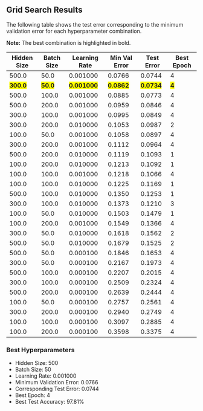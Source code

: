## Grid Search Results

The following table shows the test error corresponding to the minimum validation error for each hyperparameter combination.

**Note:** The best combination is highlighted in bold.

| Hidden Size | Batch Size | Learning Rate | Min Val Error | Test Error | Best Epoch |
| ---------- | ---------- | ------------ | ------------- | ---------- | ---------- |
| 500.0 | 50.0 | 0.001000 | 0.0766 | 0.0744 | 4 |
| **<span style="background-color: yellow">300.0</span>** | **<span style="background-color: yellow">50.0</span>** | **<span style="background-color: yellow">0.001000</span>** | **<span style="background-color: yellow">0.0862</span>** | **<span style="background-color: yellow">0.0734</span>** | **<span style="background-color: yellow">4</span>** |
| 500.0 | 100.0 | 0.001000 | 0.0885 | 0.0773 | 4 |
| 500.0 | 200.0 | 0.001000 | 0.0959 | 0.0846 | 4 |
| 300.0 | 100.0 | 0.001000 | 0.0995 | 0.0849 | 4 |
| 300.0 | 200.0 | 0.010000 | 0.1053 | 0.0987 | 2 |
| 100.0 | 50.0 | 0.001000 | 0.1058 | 0.0897 | 4 |
| 300.0 | 200.0 | 0.001000 | 0.1112 | 0.0964 | 4 |
| 500.0 | 200.0 | 0.010000 | 0.1119 | 0.1093 | 1 |
| 100.0 | 200.0 | 0.010000 | 0.1213 | 0.1092 | 1 |
| 100.0 | 100.0 | 0.001000 | 0.1218 | 0.1066 | 4 |
| 100.0 | 100.0 | 0.010000 | 0.1225 | 0.1169 | 1 |
| 500.0 | 100.0 | 0.010000 | 0.1350 | 0.1253 | 1 |
| 300.0 | 100.0 | 0.010000 | 0.1373 | 0.1210 | 3 |
| 100.0 | 50.0 | 0.010000 | 0.1503 | 0.1479 | 1 |
| 100.0 | 200.0 | 0.001000 | 0.1549 | 0.1366 | 4 |
| 300.0 | 50.0 | 0.010000 | 0.1618 | 0.1562 | 2 |
| 500.0 | 50.0 | 0.010000 | 0.1679 | 0.1525 | 2 |
| 500.0 | 50.0 | 0.000100 | 0.1846 | 0.1653 | 4 |
| 300.0 | 50.0 | 0.000100 | 0.2167 | 0.1973 | 4 |
| 500.0 | 100.0 | 0.000100 | 0.2207 | 0.2015 | 4 |
| 300.0 | 100.0 | 0.000100 | 0.2509 | 0.2324 | 4 |
| 500.0 | 200.0 | 0.000100 | 0.2639 | 0.2444 | 4 |
| 100.0 | 50.0 | 0.000100 | 0.2757 | 0.2561 | 4 |
| 300.0 | 200.0 | 0.000100 | 0.2940 | 0.2749 | 4 |
| 100.0 | 100.0 | 0.000100 | 0.3097 | 0.2885 | 4 |
| 100.0 | 200.0 | 0.000100 | 0.3598 | 0.3375 | 4 |

### Best Hyperparameters

- Hidden Size: 500
- Batch Size: 50
- Learning Rate: 0.001000
- Minimum Validation Error: 0.0766
- Corresponding Test Error: 0.0744
- Best Epoch: 4
- Best Test Accuracy: 97.81%
